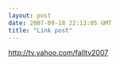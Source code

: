 ```yaml
---
layout: post
date: 2007-09-18 22:13:05 GMT
title: "Link post"
---
```

<http://tv.yahoo.com/falltv2007>

